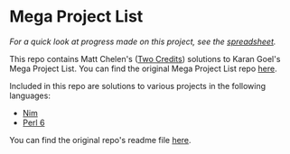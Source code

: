 Mega Project List
========

*For a quick look at progress made on this project, see the [spreadsheet](https://docs.google.com/spreadsheets/d/1TrVVlLrOc-bgpoHQyKiNerAkIXR1PNESUKJT4mrYlG0/edit#gid=0).*

This repo contains Matt Chelen's ([Two Credits](https://twocredits.co)) solutions to Karan Goel's Mega Project List. You can find the original Mega Project List repo [here](https://github.com/karan/Projects).

Included in this repo are solutions to various projects in the following languages:

* [Nim](https://github.com/twocredits/Projects/tree/master/Nim)
* [Perl 6](https://github.com/twocredits/Projects/tree/master/Perl%206)

You can find the original repo's readme file [here](https://github.com/twocredits/Projects/blob/master/README-original.md).
